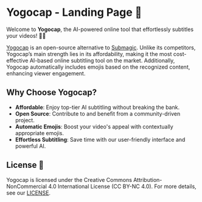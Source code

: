 # Yogocap - Landing Page 🚀

Welcome to **Yogocap**, the AI-powered online tool that effortlessly subtitles your videos! 🎥✨

[Yogocap](https://yogocap.com) is an open-source alternative to [Submagic](https://www.submagic.co/). Unlike its competitors, Yogocap’s main strength lies in its affordability, making it the most cost-effective AI-based online subtitling tool on the market. Additionally, Yogocap automatically includes emojis based on the recognized content, enhancing viewer engagement.

## Why Choose Yogocap?

-   **Affordable**: Enjoy top-tier AI subtitling without breaking the bank.
-   **Open Source**: Contribute to and benefit from a community-driven project.
-   **Automatic Emojis**: Boost your video's appeal with contextually appropriate emojis.
-   **Effortless Subtitling**: Save time with our user-friendly interface and powerful AI.

## License 📜

Yogocap is licensed under the Creative Commons Attribution-NonCommercial 4.0 International License (CC BY-NC 4.0). For more details, see our [LICENSE](LICENSE).
